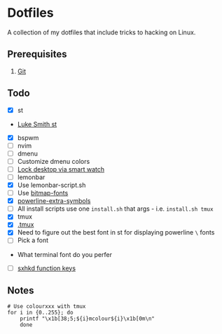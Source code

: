 # Dotfiles
A collection of my dotfiles that include tricks to hacking on Linux. 

## Prerequisites
1. [Git](https://git-scm.com/)

## Todo
- [x] st
 - [Luke Smith st](https://github.com/LuckSmithxyz/st)
- [x] bspwm
- [ ] nvim
- [ ] dmenu
 - [ ] Customize dmenu colors
- [ ] [Lock desktop via smart watch](https://www.reddit.com/r/unixporn/comments/e65cb1/ticwatch_pro_launching_scripts_from_smartwatch/)
- [ ] lemonbar
 - [x] Use lemonbar-script.sh
 - [ ] Use [bitmap-fonts](https://github.com/Tecate/bitmap-fonts)
- [x] [powerline-extra-symbols](https://github.com/ryanoasis/powerline-extra-symbols)
- [ ] All install scripts use one `install.sh` that args - i.e. `install.sh tmux`
- [x] tmux
 - [x] [.tmux](https://github.com/gpakosz/.tmux)
 - [x] Need to figure out the best font in st for displaying powerline `\` fonts
- [ ] Pick a font
 - What terminal font do you perfer[](https://www.reddit.com/r/unixporn/comments/8cg3kv/what_terminal_font_do_you_prefer)
- [ ] [sxhkd function keys](https://github.com/svenstaro/dotfiles/blob/master/sxhkd/.config/sxhkd/sxhkdrc)

## Notes
```
# Use colourxxx with tmux
for i in {0..255}; do
    printf "\x1b[38;5;${i}mcolour${i}\x1b[0m\n"
	done
```
